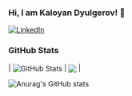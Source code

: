 ### Hi, I am Kaloyan Dyulgerov! 👋

[![LinkedIn](https://img.shields.io/badge/-LinkedIn-0e76a8?style=flat-square&logo=Linkedin&logoColor=white)]([https://www.linkedin.com/in//](https://www.linkedin.com/in/kaloyan-dyulgerov-a550b2150)) 

### GitHub Stats

| <img align="center" src="https://github-readme-stats.vercel.app/api?username=KDyulgerov&count_private=true&show_icons=true&include_all_commits=true&hide_border=true&hide=contribs" alt="GitHub Stats" /> | <img align="center" src="https://github-readme-stats.vercel.app/api/top-langs/?username=KDyulgerov&layout=compact&hide_border=true" /> |


![Anurag's GitHub stats](https://github-readme-stats.vercel.app/api?username=anuraghazra&hide=contribs,prs)
